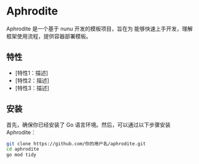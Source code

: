 # Aphrodite

Aphrodite 是一个基于 nunu 开发的模板项目，旨在为 能够快速上手开发，理解框架使用流程，提供容器部署模板。

## 特性

- [特性1：描述]
- [特性2：描述]
- [特性3：描述]

## 安装

首先，确保你已经安装了 Go 语言环境。然后，可以通过以下步骤安装 Aphrodite：

```bash
git clone https://github.com/你的用户名/aphrodite.git
cd aphrodite
go mod tidy
